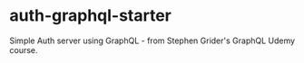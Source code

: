 # auth-graphql-starter
Simple Auth server using GraphQL - from Stephen Grider's GraphQL Udemy course.
